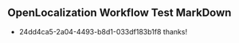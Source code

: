 ## OpenLocalization Workflow Test MarkDown
* 24dd4ca5-2a04-4493-b8d1-033df183b1f8 thanks!

<!--HONumber=Jan17_HO2-->


